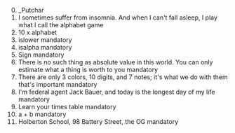 0. _Putchar
1. I sometimes suffer from insomnia. And when I can't fall asleep, I play what I call the alphabet game
2. 10 x alphabet 
3. islower mandatory
4. isalpha mandatory
5. Sign mandatory
6. There is no such thing as absolute value in this world. You can only estimate what a thing is worth to you mandatory
7. There are only 3 colors, 10 digits, and 7 notes; it's what we do with them that's important mandatory
8. I'm federal agent Jack Bauer, and today is the longest day of my life mandatory
9. Learn your times table mandatory
10. a + b mandatory
11. Holberton School, 98 Battery Street, the OG mandatory